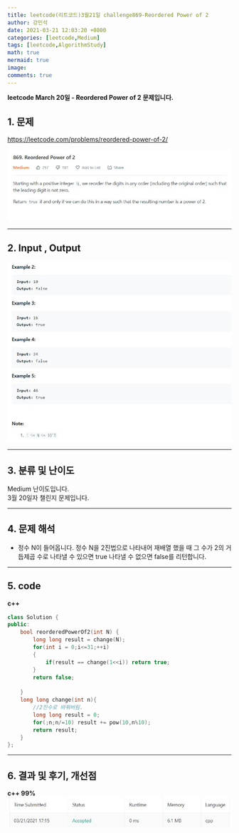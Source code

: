 ```yaml
---
title: leetcode(리트코드)3월21일 challenge869-Reordered Power of 2
author: 강민석
date: 2021-03-21 12:03:20 +0800
categories: [leetcode,Medium]
tags: [leetcode,AlgorithmStudy]
math: true
mermaid: true
image: 
comments: true
---
```


**leetcode March 20일 - Reordered Power of 2 문제입니다.**

## 1. 문제
<https://leetcode.com/problems/reordered-power-of-2/>  

![](/assets/img/sample/leetcode/869/Problem.JPG)  

-----  

## 2. Input , Output

![](/assets/img/sample/leetcode/869/input.JPG)  


-----  

## 3. 분류 및 난이도

Medium 난이도입니다.  
3월 20일자 챌린지 문제입니다. 

-----  

## 4. 문제 해석

- 정수 N이 들어옵니다. 정수 N을 2진법으로 나타내어 재배열 했을 때 그 수가 2의 거듭제곱 수로 나타낼 수 있으면 true 나타낼 수 없으면 false를 리턴합니다.


-----  

## 5. code

**c++**

```c++
class Solution {
public:
    bool reorderedPowerOf2(int N) {
        long long result = change(N);
        for(int i = 0;i<=31;++i)
        {
            if(result == change(1<<i)) return true;
        }
        return false;
        
    }
    long long change(int n){
        //2진수로 바꿔버림.
        long long result = 0;
        for(;n;n/=10) result += pow(10,n%10);
        return result;
    }
};


```

-----

## 6. 결과 및 후기, 개선점

**c++ 99%**
![](/assets/img/sample/leetcode/869/result.JPG)  

